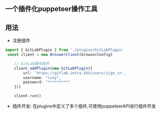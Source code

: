 ## 一个插件化puppeteer操作工具


## 用法

- 注册插件
```ts
import { GitLabPlugin } from './plugins/GitLabPlugin'
 const client = new BroswerClient(browserConfig)

    // GitLab操作插件
    client.addPlugin(new GitLabPlugin({
        url: 'https://gitlab.intra.XXX/users/sign_in',
        username: "luzy",
        password: "*********"
    }))

    client.run()

```

- 插件开发: 在plugins中定义了多个插件,可使用puppeteerAPI进行插件开发

